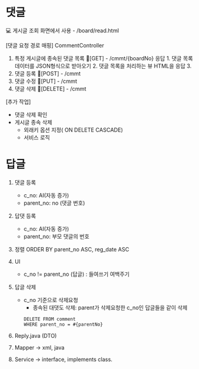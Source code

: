 # 댓글
💻 게시글 조회 화면에서 사용
    - /board/read.html

[댓글 요청 경로 매핑]
CommentController

1. 특정 게시글에 종속된 댓글 목록
    🔗[GET] - /cmmt/{boardNo}
    응답    1. 댓글 목록 데이터를 JSON형식으로 받아오기
            2. 댓글 목록을 처리하는 뷰 HTML을 응답
            3. 
2. 댓글 등록
    🔗[POST] - /cmmt 
3. 댓글 수정
    🔗[PUT] - /cmmt
4. 댓글 삭제
    🔗[DELETE] - /cmmt


[추가 작업]
- 댓글 삭제 확인
- 게시글 종속 삭제
    * 외래키 옵션 지정( ON DELETE CASCADE)
    * 서비스 로직


# 답글
1. 댓글 등록
    - c_no:           AI(자동 증가)
    - parent_no:    no (댓글 번호)

2. 답댓 등록
    - c_no:           AI(자동 증가)
    - parent_no:    부모 댓글의 번호

3. 정렬
    ORDER BY parent_no ASC,
             reg_date ASC

4. UI
    - c_no != parent_no (답글) :  들여쓰기 여백주기

5. 답글 삭제
    - c_no 기준으로 삭제요청
        - 종속된 대댓도 삭제: parent가 삭제요청한 c_no인 답글들을 같이 삭제
        ```
        DELETE FROM comment
        WHERE parent_no = #{parentNo}
        ```


1. Reply.java (DTO)
2. Mapper -> xml, java
3. Service -> interface, implements class.